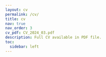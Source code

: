 ```yaml
---
layout: cv
permalink: /cv/
title: cv
nav: true
nav_order: 3
cv_pdf: CV_2024_03.pdf
description: Full CV available in PDF file.
toc:
  sidebar: left
---
```

